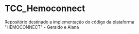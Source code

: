 # TCC_Hemoconnect
Repositório destinado a implementação do código da plataforma "HEMOCONNECT" - Geraldo e Alana
